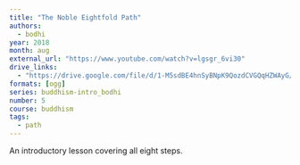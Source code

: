 ```yaml
---
title: "The Noble Eightfold Path"
authors:
  - bodhi
year: 2018
month: aug
external_url: "https://www.youtube.com/watch?v=lgsgr_6vi30"
drive_links:
  - "https://drive.google.com/file/d/1-M5sdBE4hnSyBNpK9QozdCVGQqHZWAyG/view?usp=sharing"
formats: [ogg]
series: buddhism-intro_bodhi
number: 5
course: buddhism
tags:
  - path
---
```


An introductory lesson covering all eight steps.

